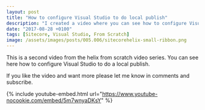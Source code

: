 ```yaml
---
layout: post
title: "How to configure Visual Studio to do local publish"
description: "I created a video where you can see how to configure Visual Studio do local publish."
date: "2017-08-28 +0100"
tags: [Sitecore, Visual Studio, From Scratch]
image: /assets/images/posts/005.006/sitecorehelix-small-ribbon.png
---
```

This is a second video from the helix from scratch video series. You can see here how to configure Visual Studio to do a local publish.

If you like the video and want more please let me know in comments and subscribe.

{% include youtube-embed.html url="https://www.youtube-nocookie.com/embed/5m7wnyaDKsY" %}